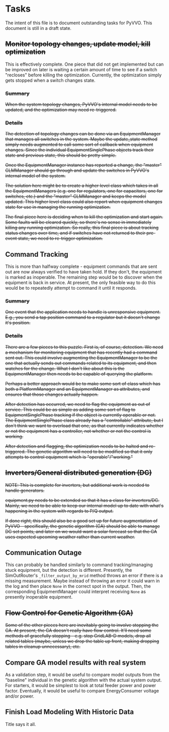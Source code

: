 # Tasks
The intent of this file is to document outstanding tasks for PyVVO.
This document is still in a draft state.

## ~~Monitor topology changes, update model, kill optimization~~
This is effectively complete. One piece that did not get implemented but
can be improved on later is waiting a certain amount of time to see if
a switch "recloses" before killing the optimization. Currently, the 
optimization simply gets stopped when a switch changes state.

### ~~Summary~~
~~When the system topology changes, PyVVO's internal model needs
to be updated, and the optimization may need re-triggered.~~

### ~~Details~~
~~The detection of topology changes can be done via an EquipmentManager
that manages all switches in the system. Maybe the update_state method
simply needs augmented to call some sort of callback when equipment
changes. Since the individual EquipmentSinglePhase objects track their
state and previous state, this should be pretty simple.~~

~~Once the EquipmentManager instance has reported a change, the "master"
GLMManager should go through and update the switches in PyVVO's internal
model of the system.~~ 

~~The solution here might be to create a higher level class which takes
in all the EquipmentManagers (e.g. one for regulators, one for
capacitors, one for switches, etc.) and the "master" GLMManager and 
keeps the model updated. This higher level class could also report 
when equipment changes state for use in managing the running
optimization.~~

~~The final piece here is deciding when to kill the optimization and start
again. Some faults will be cleared quickly, so there's no sense in 
immediately killing any running optimization. So really, this final
piece is about tracking status changes over time, and if switches have
not returned to their pre-event state, we need to re-trigger
optimization.~~

## Command Tracking
This is more than halfway complete - equipment commands that are sent 
out are now always verified to have taken hold. If they don't, the 
equipment is marked as inoperable. The remaining step would be to 
discover when the equipment is back in service. At present, the only 
feasible way to do this would be to repeatedly attempt to command it
until it responds.

### ~~Summary~~
~~One event that the application needs to handle is unresponsive
equipment. E.g., you send a tap position command to a regulator but it
doesn't change it's position.~~

### ~~Details~~
~~There are a few pieces to this puzzle. First is, of course, detection.
We need a mechanism for monitoring equipment that has recently had a 
command sent out. This could involve augmenting the EquipmentManager to
be the one that actually sends out commands related to its equipment,
and then watches for the change. What I don't like about this is the 
EquipmentManager then needs to be capable of querying the platform.~~

~~Perhaps a better approach would be to make some sort of class which has
both a PlatformManager and an EquipmentManager as attributes, and
ensures that those changes actually happen.~~

~~After detection has occurred, we need to flag the equipment as out of 
service. This could be as simple as adding some sort of flag to
EquipmentSinglePhase tracking if the object is currently operable or 
not. The EquipmentSinglePhase class already has a "controllable"
attribute, but I don't think we want to overload that one, as that 
currently indicates whether or not the equipment has a controller, not
whether or not the control is working.~~

~~After detection and flagging, the optimization needs to be halted and 
re-triggered. The genetic algorithm will need to be modified so that it
only attempts to control equipment which is "operable"/"working."~~

## ~~Inverters/General distributed generation (DG)~~
~~NOTE: This is complete for inverters, but additional work is needed to
handle generators.~~

~~equipment.py needs to be extended so that it has a class for
inverters/DG. Mainly, we need to be able to keep our internal model up
to date with what's happening in the system with regards to P/Q output.~~

~~If done right, this should also be a good set up for future augmentation
of PyVVO - specifically, the genetic algorithm (GA) should be able to
manage DG set points, and later on we would want a solar forecast so
that the GA uses expected upcoming weather rather than current weather.~~ 

## Communication Outage
This can probably be handled similarly to command tracking/managing 
stuck equipment, but the detection is different. Presently, the 
SimOutRouter's `_filter_output_by_mrid` method throws an error if there
is a missing measurement. Maybe instead of throwing an error it could 
warn in the log and then place `None` in the correct spot in the output.
Then, the corresponding EquipmentManager could interpret receiving
`None` as presently inoperable equipment.

## ~~Flow Control for Genetic Algorithm (GA)~~
~~Some of the other pieces here are inevitably going to involve stopping
the GA. At present, the GA doesn't really have flow control. It'll need
some methods of gracefully stopping - e.g. stop GridLAB-D models, 
drop all related tables (maybe, unless we drop the table up front,
making dropping tables in cleanup unnecessary), etc.~~

## Compare GA model results with real system
As a validation step, it would be useful to compare model outputs from
the "baseline" individual in the genetic algorithm with the actual 
system output. For starters, it would be simplest to look at total 
feeder power and power factor. Eventually, it would be useful to 
compare EnergyConsumer voltage and/or power.

## Finish Load Modeling With Historic Data
Title says it all.